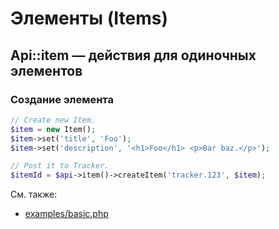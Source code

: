 # Элементы (Items)

## Api::item — действия для одиночных элементов

### Создание элемента

```php
// Create new Item.
$item = new Item();
$item->set('title', 'Foo');
$item->set('description', '<h1>Foo</h1> <p>Bar baz.</p>');

// Post it to Tracker.
$itemId = $api->item()->createItem('tracker.123', $item);
```

См. также:

- [examples/basic.php](examples/item-create.php)
